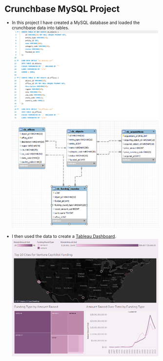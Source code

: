 # Crunchbase MySQL Project
* In this project I have created a MySQL database and loaded the crunchbase data into tables.
![sql1](https://github.com/Kemo890/Crunchbase-MySQL-Project/blob/main/sql.png?raw=true)
![sql](https://github.com/Kemo890/Crunchbase-MySQL-Project/blob/main/cberr.png?raw=true)

* I then used the data to create a [Tableau Dashboard](https://public.tableau.com/app/profile/hakeem.allen/viz/CrunchbaseDashboard_16454292339490/VentureFundingDashboard).
![Dashboard](https://github.com/Kemo890/Crunchbase-MySQL-Project/blob/main/dashboard.png?raw=true)
